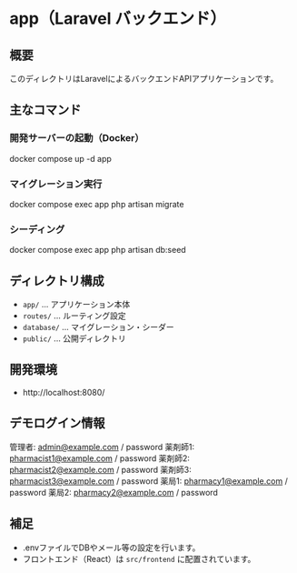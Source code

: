 # app（Laravel バックエンド）

## 概要
このディレクトリはLaravelによるバックエンドAPIアプリケーションです。

## 主なコマンド

### 開発サーバーの起動（Docker）
docker compose up -d app

### マイグレーション実行
docker compose exec app php artisan migrate

### シーディング
docker compose exec app php artisan db:seed

## ディレクトリ構成
- `app/` ... アプリケーション本体
- `routes/` ... ルーティング設定
- `database/` ... マイグレーション・シーダー
- `public/` ... 公開ディレクトリ

## 開発環境
- http://localhost:8080/

## デモログイン情報
管理者: admin@example.com / password
薬剤師1: pharmacist1@example.com / password
薬剤師2: pharmacist2@example.com / password
薬剤師3: pharmacist3@example.com / password
薬局1: pharmacy1@example.com / password
薬局2: pharmacy2@example.com / password

## 補足
- .envファイルでDBやメール等の設定を行います。
- フロントエンド（React）は `src/frontend` に配置されています。

